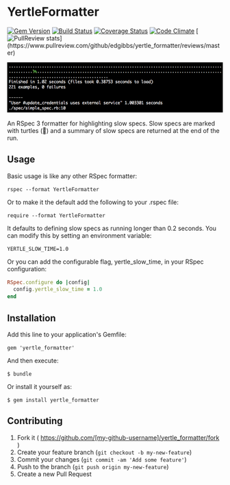 # YertleFormatter
[![Gem Version](https://badge.fury.io/rb/yertle_formatter.svg)](http://badge.fury.io/rb/yertle_formatter)
[![Build Status](https://travis-ci.org/edgibbs/yertle_formatter.svg?branch=master)](https://travis-ci.org/edgibbs/yertle_formatter)
[![Coverage Status](https://img.shields.io/coveralls/edgibbs/yertle_formatter.svg)](https://coveralls.io/r/edgibbs/yertle_formatter?branch=master)
[![Code Climate](https://codeclimate.com/github/edgibbs/yertle_formatter/badges/gpa.svg)](https://codeclimate.com/github/edgibbs/yertle_formatter)
[![PullReview stats](https://www.pullreview.com/github/edgibbs/yertle_formatter/badges/master.svg?)](https://www.pullreview.com/github/edgibbs/yertle_formatter/reviews/master)

![Yertle Screen Shot](yertle_screenshot.png)

An RSpec 3 formatter for highlighting slow specs.  Slow specs are marked with turtles (:turtle:) and a summary of slow specs are returned at the end of the run.

## Usage

Basic usage is like any other RSpec formatter:

    rspec --format YertleFormatter

Or to make it the default add the following to your .rspec file:

    require --format YertleFormatter

It defaults to defining slow specs as running longer than 0.2 seconds.  You can modify this by setting an environment variable:

    YERTLE_SLOW_TIME=1.0

Or you can add the configurable flag, yertle_slow_time, in your RSpec configuration:

```ruby
RSpec.configure do |config|
  config.yertle_slow_time = 1.0
end
```

## Installation

Add this line to your application's Gemfile:

    gem 'yertle_formatter'

And then execute:

    $ bundle

Or install it yourself as:

    $ gem install yertle_formatter

## Contributing

1. Fork it ( https://github.com/[my-github-username]/yertle_formatter/fork )
2. Create your feature branch (`git checkout -b my-new-feature`)
3. Commit your changes (`git commit -am 'Add some feature'`)
4. Push to the branch (`git push origin my-new-feature`)
5. Create a new Pull Request
